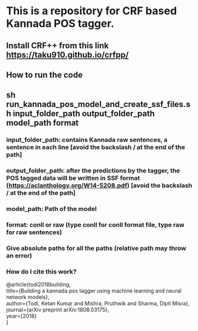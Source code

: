 # This is a repository for CRF based Kannada POS tagger.
## Install CRF++ from this link https://taku910.github.io/crfpp/
## How to run the code
## sh run_kannada_pos_model_and_create_ssf_files.sh input_folder_path output_folder_path model_path format
### input_folder_path: contains Kannada raw sentences, a sentence in each line [avoid the backslash / at the end of the path]
### output_folder_path: after the predictions by the tagger, the POS tagged data will be written in SSF format (https://aclanthology.org/W14-5208.pdf) [avoid the backslash / at the end of the path]
### model_path: Path of the model
### format: conll or raw (type conll for conll format file, type raw for raw sentences)
### Give absolute paths for all the paths (relative path may throw an error)
### How do I cite this work?
@article{todi2018building,\
  title={Building a kannada pos tagger using machine learning and neural network models},\
  author={Todi, Ketan Kumar and Mishra, Pruthwik and Sharma, Dipti Misra},\
  journal={arXiv preprint arXiv:1808.03175},\
  year={2018}\
}
